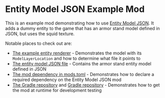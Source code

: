 # Entity Model JSON Example Mod
This is an example mod demonstrating how to use [Entity Model JSON](https://github.com/SizableShrimp/EntityModelJson).
It adds a dummy entity to the game that has an armor stand model defined in JSON, but uses the squid texture.

Notable places to check out are:
* [The example entity renderer](src/main/java/me/sizableshrimp/entitymodeljsonexample/ExampleAnimalRenderer.java) - Demonstrates the model with its `ModelLayerLocation` and how to determine what file it points to
* [The entity model JSON file](src/main/resources/assets/entitymodeljsonexample/models/entity/main/example_animal.json) - Contains the armor stand entity model defined in JSON
* [The mod dependency in mods.toml](src/main/resources/META-INF/mods.toml#L51-L57) - Demonstrates how to declare a required dependency on the Entity Model JSON mod
* [The Gradle repository](build.gradle#L147-L150) and [Gradle repository](build.gradle#L159-L160) - Demonstrates how to get the mod at runtime for development testing